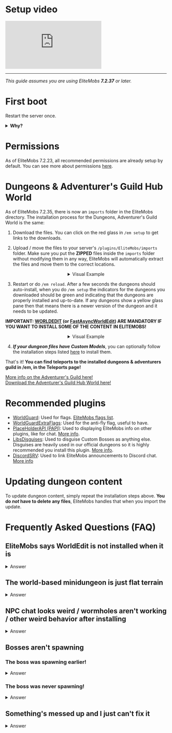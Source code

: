 # Setup video

<div class="outer-container">
<div class="iframe-container">
  <iframe class="video-iframe" src="https://www.youtube.com/embed/boRg2X4qhw4?si=2aRLV_j9UzNz_VO0" title="YouTube video player" frameborder="0" allow="accelerometer; autoplay; clipboard-write; encrypted-media; gyroscope; picture-in-picture; web-share" allowfullscreen></iframe>
</div>
</div>

***


*This guide assumes you are using EliteMobs ***7.2.37*** or later.*

# First boot

Restart the server once.

<details>

<summary><b>Why?</b></summary>

EliteMobs increases the maximum health of your spigot.yml config file the first time the server starts up. This is so Elite mobs can have more than 2000 health. It does not alter the health of any other mob - so it doesn't change vanilla or plugin mobs.

This change requires a server restart to actually work.

</details>

# Permissions

As of EliteMobs 7.2.23, all recommended permissions are already setup by default. You can see more about permissions [here]($language$/elitemobs/permissions_and_commands.md).

# Dungeons & Adventurer's Guild Hub World

As of EliteMobs 7.2.35, there is now an `imports` folder in the EliteMobs directory. The installation process for the Dungeons, Adventurer's Guild World is the same:

1) Download the files. You can click on the red glass in `/em setup` to get links to the downloads.

2) Upload / move the files to your server's `/plugins/EliteMobs/imports` folder. Make sure you put the **ZIPPED** files inside the `imports` folder without modifying them in any way, EliteMobs will automatically extract the files and move them to the correct locations.

<div align="center">

<details>

<summary>Visual Example</summary>

<video autoplay loop muted controls>
  <source src="../../../img/wiki/setup_import.webm" type="video/webm">
  Your browser does not support the video tag.
</video>

</details>

</div>

3) Restart or do `/em reload`. After a few seconds the dungeons should auto-install, when you do `/em setup` the indicators for the dungeons you downloaded should be green and indicating that the dungeons are properly installed and up-to-date. If any dungeons show a yellow glass pane then that means there is a newer version of the dungeon and it needs to be updated.

**IMPORTANT: [WORLDEDIT](https://dev.bukkit.org/projects/worldedit) (or [FastAsyncWorldEdit](https://www.spigotmc.org/resources/fastasyncworldedit.13932/)) ARE MANDATORY IF YOU WANT TO INSTALL SOME OF THE CONTENT IN ELITEMOBS!**

<div align="center">

<details>

<summary>Visual Example</summary>


<video autoplay loop muted controls>
  <source src="../../../img/wiki/setup_install.webm" type="video/webm">
  Your browser does not support the video tag.
</video>

</details>

</div>

4) ***If your dungeon files have Custom Models***, you can optionally follow the installation steps listed [here]($language$/elitemobs/custom_models.md&section=importing-custom-models-from-dungeons) to install them.

That's it! **You can find teleports to the installed dungeons & adventurers guild in /em, in the Teleports page!**

[More info on the Adventurer's Guild here!]($language$/elitemobs/adventurers_guild_world.md)
<br>[Download the Adventurer's Guild Hub World here!](https://magmaguy.itch.io/elitemobs-the-adventurers-guild)

# Recommended plugins

- [WorldGuard](https://dev.bukkit.org/projects/worldguard): Used for flags. [EliteMobs flags list]($language$/elitemobs/worldguard_flags.md).
- [WorldGuardExtraFlags](https://www.spigotmc.org/resources/worldguard-extra-flags.4823/): Used for the anti-fly flag, useful to have.
- [PlaceHolderAPI (PAPI)](https://www.spigotmc.org/resources/placeholderapi.6245/): Used to displaying EliteMobs info on other plugins, like for chat. [More info]($language$/elitemobs/placeholders.md).
- [LibsDisguises](https://www.spigotmc.org/resources/libs-disguises-free.81/): Used to disguise Custom Bosses as anything else. Disguises are heavily used in our official dungeons so it is highly recommended you install this plugin. [More info]($language$/elitemobs/libsdisguises.md).
- [DiscordSRV]($language$/elitemobs/discordsrv.md): Used to link EliteMobs announcements to Discord chat. [More info]($language$/elitemobs/discordsrv.md)

# Updating dungeon content

To update dungeon content, simply repeat the installation steps above. **You do ***not*** have to delete any files**, EliteMobs handles that when you import the update.

# Frequently Asked Questions (FAQ)

## EliteMobs says WorldEdit is not installed when it is

<details><summary>Answer</summary>

This 100% means you are using the wrong version of WorldEdit on your server. [You can get the right version from the section above.]($language$/elitemobs/setup.md&section=recommended-plugins)

</details>

## The world-based minidungeon is just flat terrain

<details><summary>Answer</summary>

95% of the time this means you did not follow the setup instructions. If you unzipped any files or loaded any worlds using other plugins, reinstall the content following the steps listed above. You do not need any other plugins to load the worlds correctly.

</details>

## NPC chat looks weird / wormholes aren't working / other weird behavior after installing

<details>

<summary>Answer</summary>

Run the command `/em reload` after setting a dungeon up to make sure all of the values get fully initialized. A restart is even better, but should not be necessary.

</details>

## Bosses aren't spawning

### The boss was spawning earlier!

<details>

<summary>Answer</summary>

Regional bosses have a respawn time. You can check when the boss is scheduled to respawn by going to its configuration file and copying the numbers after the `:` in the spawn locations section.

Example:

```yml
spawnLocations:
- em_primis,1100.5,22.5,526.5,0.0,0.0:1643259941451
```

In this case the numbers you're looking for are `1643259941451`. You can use [this](https://www.unixtimestamp.com/index.php) website to convert that to a specific date. You can delete the numbers to force the boss to respawn, make sure you do `/em reload` after deleting them.

</details>

### The boss was never spawning!

<details>

<summary>Answer</summary>

Check the following things:

- Did you or someone else kill the boss, or did it escape via the timeout feature? The boss may be respawning. Check the cooldowns, info about that is in the section above.
- See if there are any errors on console, especially after you install the dungeon or after an `/em reload`. The errors should tell you what's wrong.
- Check if your region is protected by some other plugin that would prevent mob spawning
- Check the difficulty of your world, mobs can't spawn in peaceful difficulty
- Check WorldGuard flags, see if mob spawning is set to allow
- Check if you installed the dungeon content over the spawn area, that is protected by default
- Very, very rarely, the issue might have to do with the day your server thinks it is. Make sure your server machine's date is correct, otherwise the respawn mechanic might cause some issues.

</details>


## Something's messed up and I just can't fix it

<details>

<summary>Answer</summary>

This usually happens after trying and failing to correctly modify files in a way that EliteMobs could not self-repair. If you are stuck and can't figure out how to repair it from the console messages on startup / dungeon installation, the best thing to do is a clean installation of EliteMobs.

Back up your `~/plugins/EliteMobs/data` folder to keep player data, then delete the `~/plugins/EliteMobs/` folder. Start your server up, shut it down, restore the contents of your backed up data folder **while the server is offline** and then start it up again. You can now resume installing EliteMobs content.

</details>
